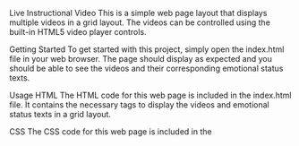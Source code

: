 Live Instructional Video
This is a simple web page layout that displays multiple videos in a grid layout. The videos can be controlled using the built-in HTML5 video player controls.

Getting Started
To get started with this project, simply open the index.html file in your web browser. The page should display as expected and you should be able to see the videos and their corresponding emotional status texts.

Usage
HTML
The HTML code for this web page is included in the index.html file. It contains the necessary tags to display the videos and emotional status texts in a grid layout.

CSS
The CSS code for this web page is included in the <style> tags within the index.html file. It contains the necessary styles to position the videos and emotional status texts in a grid layout and customize their appearance.

Videos
The videos used in this web page are located in the same directory as the index.html file. They are referenced in the <video> tags using the src attribute.


